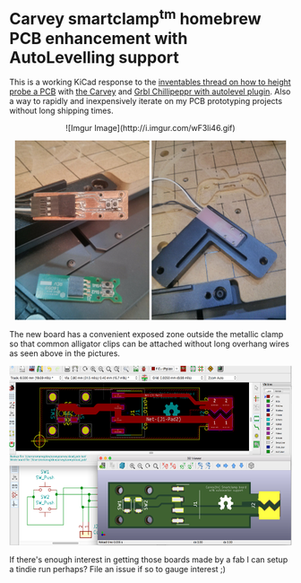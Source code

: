 Carvey smartclamp<sup>tm</sup> homebrew PCB enhancement with AutoLevelling support
=====

This is a working KiCad response to the [inventables thread on how to height probe a PCB](https://discuss.inventables.com/t/height-probing-a-pcb-on-carvey/21139/10) with [the Carvey](https://www.inventables.com/technologies/Carvey) and [Grbl Chillipeppr with autolevel plugin](http://chilipeppr.com/jpadie). Also a way to rapidly and inexpensively iterate on my PCB prototyping projects without long shipping times.

<p align="center">
![Imgur Image](http://i.imgur.com/wF3li46.gif)
</p>

<p align="center">
<img src='img/carvey_smartclamp_mounted.jpg' height=320 width=240/>
<img src='img/autolevelling_pcb.jpg' height=320 width=240/>
</p>

The new board has a convenient exposed zone outside the metallic clamp so that common alligator clips can be attached without long overhang wires as seen above in the pictures.

<p align="center">
<img src='img/kicad_screenshot.png' height=320/>
</p>

If there's enough interest in getting those boards made by a fab I can setup a tindie run perhaps? File an issue if so to gauge interest ;)
